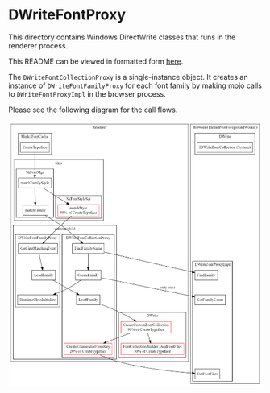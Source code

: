 # DWriteFontProxy #

This directory contains Windows DirectWrite classes
that runs in the renderer process.

This README can be viewed in formatted form [here](https://chromium.googlesource.com/chromium/src/+/main/content/child/dwrite_font_proxy/README.md).

The `DWriteFontCollectionProxy` is a single-instance object.
It creates an instance of `DWriteFontFamilyProxy` for each font family
by making mojo calls to `DWriteFontProxyImpl` in the browser process.

Please see the following diagram for the call flows.

![Call flow](blink_dwrite_call_flow.dot.png)
